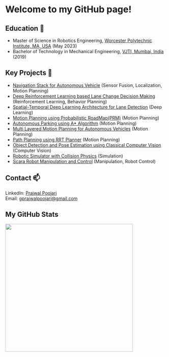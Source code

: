 
<!--
**gprajwalpoojari/gprajwalpoojari** is a ✨ _special_ ✨ repository because its `README.md` (this file) appears on your GitHub profile.

Here are some ideas to get you started:

- 🔭 I’m currently working on ...
- 🌱 I’m currently learning ...
- 👯 I’m looking to collaborate on ...
- 🤔 I’m looking for help with ...
- 💬 Ask me about ...
- 📫 How to reach me: ...
- 😄 Pronouns: ...
- ⚡ Fun fact: ...
-->

# Welcome to my GitHub page!
## Education 🌱
- Master of Science in Robotics Engineering, [Worcester Polytechnic Institute, MA, USA](https://www.wpi.edu/) (May 2023) <br>
- Bachelor of Technology in Mechanical Engineering, [VJTI, Mumbai, India](https://vjti.ac.in/) (2019) <br>

## Key Projects 🔭
- [Navigation Stack for Autonomous Vehicle](https://github.com/Tensor-Robotics/navigation_stack) (Sensor Fusion, Localization, Motion Planning)
- [Deep Reinforcement Learning based Lane Change Decision Making](https://github.com/gprajwalpoojari/Lane-Change-Decision-Making) (Reinforcement Learning, Behavior Planning)
- [Spatial-Temporal Deep Learning Architecture for Lane Detection](https://github.com/gprajwalpoojari/Lane-Detection-using-SCNN-and-ConvLSTM) (Deep Learning)
- [Motion Planning using Probabilistic RoadMap(PRM)](https://github.com/gprajwalpoojari/PRM-Motion-Planner-for-Firefighting-Truck) (Motion Planning)
- [Autonomous Parking using A* Algorithm](https://github.com/gprajwalpoojari/Autonomous-Parking-using-A-Star-Search) (Motion Planning)
- [Multi Layered Motion Planning for Autonomous Vehicles](https://github.com/gprajwalpoojari/Multi-Layered-Navigation-System) (Motion Planning)
- [Path Planning using RRT Planner](https://github.com/gprajwalpoojari/RRT-Path-Planner) (Motion Planning)
- [Object Detection and Pose Estimation using Classical Computer Vision](https://github.com/gprajwalpoojari/Sift-Implementation) (Computer Vision)
- [Robotic Simulator with Collision Physics](https://github.com/gprajwalpoojari/Robotic-Simulator-with-Collision-Physics) (Simulation)
- [Scara Robot Manipulation and Control](https://github.com/gprajwalpoojari/scara-robot.git) (Manipulation, Robot Control)

## Contact 📫
LinkedIn: [Prajwal Poojari](https://www.linkedin.com/in/prajwal-poojari-24362611a/) <br>
Email: gprajwalpoojari@gmail.com <br>

## My GitHub Stats
<img src="https://github-readme-stats.vercel.app/api?username=gprajwalpoojari&show_icons=true&theme=ADD_THEME_HERE" width="400">
